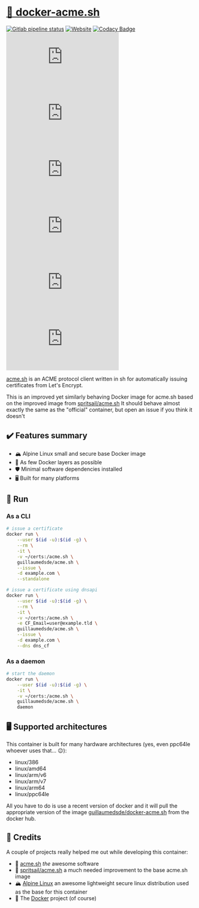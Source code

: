 # [🐋 docker-acme.sh](https://github.com/guillaumedsde/docker-acme.sh)

[![Gitlab pipeline status](https://img.shields.io/gitlab/pipeline/guillaumedsde/docker-acme.sh/master)](https://gitlab.com/guillaumedsde/docker-acme.sh/-/pipelines)
[![Website](https://img.shields.io/website?label=documentation&url=https%3A%2F%2Fguillaumedsde.gitlab.io%2Fdocker-acme.sh%2F)](https://guillaumedsde.gitlab.io/docker-acme.sh/)
[![Codacy Badge](https://app.codacy.com/project/badge/Grade/27a9ea4b0a3f4e04b3b95fcd1086471f)](https://www.codacy.com/manual/guillaumedsde/docker-acme.sh?utm_source=gitlab.com&utm_medium=referral&utm_content=guillaumedsde/docker-acme.sh&utm_campaign=Badge_Grade)
[![Docker Image Size (latest by date)](https://img.shields.io/docker/image-size/guillaumedsde/acme.sh)](https://hub.docker.com/r/guillaumedsde/acme.sh)
[![Docker Pulls](https://img.shields.io/docker/pulls/guillaumedsde/acme.sh)](https://hub.docker.com/r/guillaumedsde/acme.sh)
[![GitHub stars](https://img.shields.io/github/stars/guillaumedsde/docker-acme.sh?label=Github%20stars)](https://github.com/guillaumedsde/docker-acme.sh)
[![GitHub watchers](https://img.shields.io/github/watchers/guillaumedsde/docker-acme.sh?label=Github%20Watchers)](https://github.com/guillaumedsde/docker-acme.sh)
[![Docker Stars](https://img.shields.io/docker/stars/guillaumedsde/acme.sh)](https://hub.docker.com/r/guillaumedsde/acme.sh)
[![GitHub](https://img.shields.io/github/license/guillaumedsde/docker-acme.sh)](https://github.com/guillaumedsde/docker-acme.sh/blob/master/LICENSE.md)

[acme.sh](https://github.com/Neilpang/acme.sh) is an ACME protocol client written in sh for automatically issuing certificates from Let's Encrypt.

This is an improved yet similarly behaving Docker image for acme.sh based on the improved image from [spritsail/acme.sh](https://github.com/spritsail/acme.sh) It should behave almost exactly the same as the "official" container, but open an issue if you think it doesn't

## ✔️ Features summary

- 🏔️ Alpine Linux small and secure base Docker image
- 🤏 As few Docker layers as possible
- 🛡️ Minimal software dependencies installed
- 🖥️ Built for many platforms

## 🏁 Run

### As a CLI

```sh
# issue a certificate
docker run \
    --user $(id -u):$(id -g) \
    --rm \
    -it \
    -v ~/certs:/acme.sh \
    guillaumedsde/acme.sh \
    --issue \
    -d example.com \
    --standalone
```

```sh
# issue a certificate using dnsapi
docker run \
    --user $(id -u):$(id -g) \
    --rm \
    -it \
    -v ~/certs:/acme.sh \
    -e CF_Email=user@example.tld \
    guillaumedsde/acme.sh \
    --issue \
    -d example.com \
    --dns dns_cf
```

### As a daemon

```sh
# start the daemon
docker run \
    --user $(id -u):$(id -g) \
    -it \
    -v ~/certs:/acme.sh \
    guillaumedsde/acme.sh \
    daemon
```

## 🖥️ Supported architectures

This container is built for many hardware architectures (yes, even ppc64le whoever uses that... 😉):

- linux/386
- linux/amd64
- linux/arm/v6
- linux/arm/v7
- linux/arm64
- linux/ppc64le

All you have to do is use a recent version of docker and it will pull the appropriate version of the image [guillaumedsde/docker-acme.sh](https://hub.docker.com/repository/docker/guillaumedsde/acme.sh) from the docker hub.

## 🙏 Credits

A couple of projects really helped me out while developing this container:

- 💽 [acme.sh](https://github.com/Neilpang/acme.sh) _the_ awesome software
- 💽 [spritsail/acme.sh](https://github.com/spritsail/acme.sh) a much needed improvement to the base acme.sh image
- 🏔️ [Alpine Linux](https://alpinelinux.org/) an awesome lightweight secure linux distribution used as the base for this container
- 🐋 The [Docker](https://github.com/docker) project (of course)
